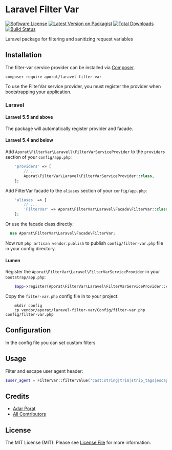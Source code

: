 # Laravel Filter Var

[![Software License][ico-license]](LICENSE)
[![Latest Version on Packagist][ico-version]][link-packagist]
[![Total Downloads][ico-downloads]][link-downloads]
[![Build Status][ico-build]](https://github.com/aporat/laravel-filter-var/actions)

Laravel package for filtering and sanitizing request variables

## Installation

The filter-var service provider can be installed via [Composer](https://getcomposer.org/).

```
composer require aporat/laravel-filter-var
```

To use the FilterVar service provider, you must register the provider when bootstrapping your application.

### Laravel

#### Laravel 5.5 and above

The package will automatically register provider and facade.

#### Laravel 5.4 and below

Add `Aporat\FilterVar\Laravell\FilterVarServiceProvider` to the `providers` section of your `config/app.php`:

```php
    'providers' => [
        // ...
        Aporat\FilterVar\Laravel\FilterVarServiceProvider::class,
    ];
```

Add FilterVar facade to the `aliases` section of your `config/app.php`:

```php
    'aliases' => [
        // ...
        'FilterVar' => Aporat\FilterVar\Laravel\Facade\FilterVar::class,
    ];
```

Or use the facade class directly:

```php
  use Aporat\FilterVar\Laravel\Facade\FilterVar;
```

Now run `php artisan vendor:publish` to publish `config/filter-var.php` file in your config directory.

#### Lumen

Register the `Aporat\FilterVar\Laravel\FilterVarServiceProvider` in your `bootstrap/app.php`:

```php
    $app->register(Aporat\FilterVar\Laravel\FilterVarServiceProvider::class);
```

Copy the `filter-var.php` config file in to your project:

```
    mkdir config
    cp vendor/aporat/laravel-filter-var/Config/filter-var.php config/filter-var.php
```


## Configuration

In the config file you can set custom filters

## Usage

Filter and escape user agent header:
```php
$user_agent = FilterVar::filterValue('cast:string|trim|strip_tags|escape', $request->header('User-Agent'));
```

## Credits

- [Adar Porat][link-author]
- [All Contributors][link-contributors]

## License

The MIT License (MIT). Please see [License File](LICENSE) for more information.

[ico-version]: https://img.shields.io/packagist/v/aporat/laravel-filter-var.svg?style=flat-square
[ico-license]: https://img.shields.io/badge/license-MIT-brightgreen.svg?style=flat-square
[ico-build]: https://img.shields.io/travis/aporat/laravel-filter-var/master.svg?style=flat-square
[ico-scrutinizer]: https://img.shields.io/scrutinizer/coverage/g/aporat/laravel-filter-var.svg?style=flat-square
[ico-code-quality]: https://img.shields.io/scrutinizer/g/aporat/laravel-filter-var.svg?style=flat-square
[ico-downloads]: https://img.shields.io/packagist/dt/aporat/laravel-filter-var.svg?style=flat-square

[link-packagist]: https://packagist.org/packages/aporat/laravel-filter-var
[link-travis]: https://travis-ci.org/aporat/laravel-filter-var
[link-scrutinizer]: https://scrutinizer-ci.com/g/aporat/laravel-filter-var/code-structure
[link-code-quality]: https://scrutinizer-ci.com/g/aporat/laravel-filter-var
[link-downloads]: https://packagist.org/packages/aporat/laravel-filter-var
[link-author]: https://github.com/aporat
[link-contributors]: ../../contributors
